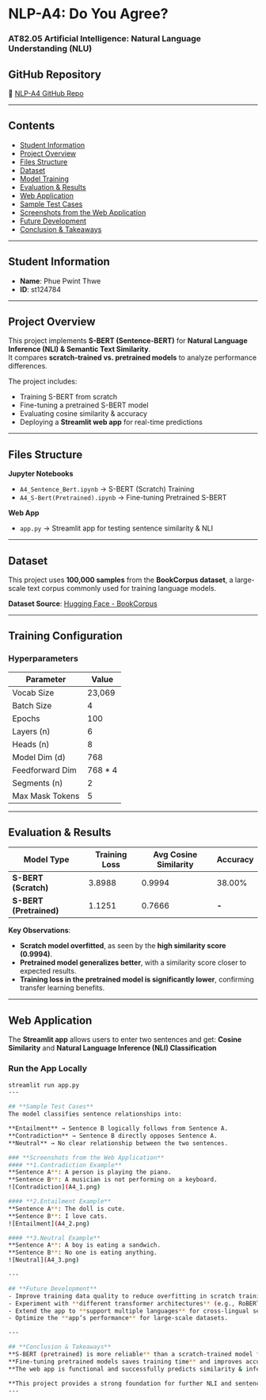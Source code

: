 # NLP-A4: Do You Agree?
### **AT82.05 Artificial Intelligence: Natural Language Understanding (NLU)**

## **GitHub Repository**
🔗 [NLP-A4 GitHub Repo](https://github.com/phuepwint-thwe/NLP_A4_Final)

---

## **Contents**
- [Student Information](#student-information)
- [Project Overview](#project-overview)
- [Files Structure](#files-structure)
- [Dataset](#dataset)
- [Model Training](#training)
- [Evaluation & Results](#evaluation)
- [Web Application](#application)
- [Sample Test Cases](#sample-test-cases)
- [Screenshots from the Web Application](#screenshots-from-the-Web-Application)
- [Future Development](#furture-development)
- [Conclusion & Takeaways](#conclusion-and-takeways)

---

## **Student Information**
- **Name**: Phue Pwint Thwe  
- **ID**: st124784  

---

## **Project Overview**
This project implements **S-BERT (Sentence-BERT)** for **Natural Language Inference (NLI) & Semantic Text Similarity**.  
It compares **scratch-trained vs. pretrained models** to analyze performance differences.

The project includes:
- Training S-BERT from scratch  
- Fine-tuning a pretrained S-BERT model  
- Evaluating cosine similarity & accuracy  
- Deploying a **Streamlit web app** for real-time predictions  

---

## **Files Structure**
**Jupyter Notebooks**  
- `A4_Sentence_Bert.ipynb` → S-BERT (Scratch) Training  
- `A4_S-Bert(Pretrained).ipynb` → Fine-tuning Pretrained S-BERT  

**Web App**  
- `app.py` → Streamlit app for testing sentence similarity & NLI  

---

## **Dataset**
This project uses **100,000 samples** from the **BookCorpus dataset**, a large-scale text corpus commonly used for training language models.  

**Dataset Source**: [Hugging Face - BookCorpus](https://huggingface.co/datasets/bookcorpus/bookcorpus)  

---

## **Training Configuration**
### **Hyperparameters**
| Parameter        | Value   |
|-----------------|---------|
| Vocab Size      | 23,069  |
| Batch Size      | 4       |
| Epochs          | 100     |
| Layers (n)      | 6       |
| Heads (n)       | 8       |
| Model Dim (d)   | 768     |
| Feedforward Dim | 768 * 4 |
| Segments (n)    | 2       |
| Max Mask Tokens | 5       |

---

## **Evaluation & Results**
| Model Type        | Training Loss | Avg Cosine Similarity | Accuracy |
|-------------------|--------------|----------------------|----------|
| **S-BERT (Scratch)**  | 3.8988       | 0.9994               | 38.00%   |
| **S-BERT (Pretrained)** | 1.1251       | 0.7666               | **-**    |

**Key Observations**:
- **Scratch model overfitted**, as seen by the **high similarity score (0.9994)**.
- **Pretrained model generalizes better**, with a similarity score closer to expected results.
- **Training loss in the pretrained model is significantly lower**, confirming transfer learning benefits.

---

## **Web Application**
The **Streamlit app** allows users to enter two sentences and get:
**Cosine Similarity**  and **Natural Language Inference (NLI) Classification**  

### **Run the App Locally**
```bash
streamlit run app.py
---

## **Sample Test Cases**  
The model classifies sentence relationships into:  

**Entailment** → Sentence B logically follows from Sentence A.  
**Contradiction** → Sentence B directly opposes Sentence A.  
**Neutral** → No clear relationship between the two sentences.  

### **Screenshots from the Web Application**  
#### **1️.Contradiction Example**  
**Sentence A**: A person is playing the piano.  
**Sentence B**: A musician is not performing on a keyboard.  
![Contradiction](A4_1.png)  

#### **2️.Entailment Example**  
**Sentence A**: The doll is cute.  
**Sentence B**: I love cats.  
![Entailment](A4_2.png)  

#### **3️.Neutral Example**  
**Sentence A**: A boy is eating a sandwich.  
**Sentence B**: No one is eating anything.  
![Neutral](A4_3.png)  

---

## **Future Development** 
- Improve training data quality to reduce overfitting in scratch training.  
- Experiment with **different transformer architectures** (e.g., RoBERTa, ALBERT).  
- Extend the app to **support multiple languages** for cross-lingual sentence similarity.  
- Optimize the **app’s performance** for large-scale datasets.  

---

## **Conclusion & Takeaways** 
**S-BERT (pretrained) is more reliable** than a scratch-trained model for generalizing sentence relationships.  
**Fine-tuning pretrained models saves training time** and improves accuracy.  
**The web app is functional and successfully predicts similarity & inference** with real-time input.  

**This project provides a strong foundation for further NLI and sentence similarity research!**  
---
